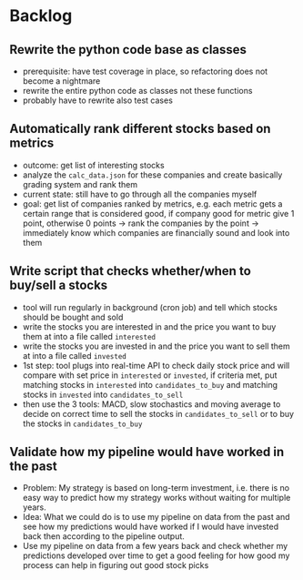 # Backlog

## Rewrite the python code base as classes

- prerequisite: have test coverage in place, so refactoring does not become a
  nightmare
- rewrite the entire python code as classes not these functions
- probably have to rewrite also test cases

## Automatically rank different stocks based on metrics

- outcome: get list of interesting stocks
- analyze the `calc_data.json` for these companies and create basically grading
  system and rank them
- current state: still have to go through all the companies myself
- goal: get list of companies ranked by metrics, e.g. each metric gets a
  certain range that is considered good, if company good for metric give 1
  point, otherwise 0 points -> rank the companies by the point -> immediately
  know which companies are financially sound and look into them

## Write script that checks whether/when to buy/sell a stocks

- tool will run regularly in background (cron job) and tell which stocks should
  be bought and sold
- write the stocks you are interested in and the price you want to buy them at
  into a file called `interested`
- write the stocks you are invested in and the price you want to sell them at
  into a file called `invested`
- 1st step: tool plugs into real-time API to check daily stock price and will
  compare with set price in `interested` or `invested`, if criteria met, put
  matching stocks in `interested` into `candidates_to_buy` and matching stocks
  in `invested` into `candidates_to_sell`
- then use the 3 tools: MACD, slow stochastics and moving average to decide
  on correct time to sell the stocks in `candidates_to_sell` or to buy the
  stocks in `candidates_to_buy`

## Validate how my pipeline would have worked in the past

- Problem: My strategy is based on long-term investment, i.e. there is no easy
  way to predict how my strategy works without waiting for multiple years.
- Idea: What we could do is to use my pipeline on data from the past and see
  how my predictions would have worked if I would have invested back then
  according to the pipeline output.
- Use my pipeline on data from a few years back and check whether my
  predictions developed over time to get a good feeling for how good my
  process can help in figuring out good stock picks

